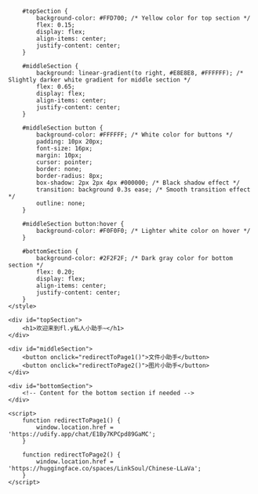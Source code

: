 <!DOCTYPE html>
<html lang="en">
<head>
    <meta charset="UTF-8">
    <meta name="viewport" content="width=device-width, initial-scale=1.0">

        #topSection {
            background-color: #FFD700; /* Yellow color for top section */
            flex: 0.15;
            display: flex;
            align-items: center;
            justify-content: center;
        }

        #middleSection {
            background: linear-gradient(to right, #E8E8E8, #FFFFFF); /* Slightly darker white gradient for middle section */
            flex: 0.65;
            display: flex;
            align-items: center;
            justify-content: center;
        }

        #middleSection button {
            background-color: #FFFFFF; /* White color for buttons */
            padding: 10px 20px;
            font-size: 16px;
            margin: 10px;
            cursor: pointer;
            border: none;
            border-radius: 8px;
            box-shadow: 2px 2px 4px #000000; /* Black shadow effect */
            transition: background 0.3s ease; /* Smooth transition effect */
            outline: none;
        }

        #middleSection button:hover {
            background-color: #F0F0F0; /* Lighter white color on hover */
        }

        #bottomSection {
            background-color: #2F2F2F; /* Dark gray color for bottom section */
            flex: 0.20;
            display: flex;
            align-items: center;
            justify-content: center;
        }
    </style>
</head>
<body>

    <div id="topSection">
        <h1>欢迎来到fl.y私人小助手~</h1>
    </div>

    <div id="middleSection">
        <button onclick="redirectToPage1()">文件小助手</button>
        <button onclick="redirectToPage2()">图片小助手</button>
    </div>

    <div id="bottomSection">
        <!-- Content for the bottom section if needed -->
    </div>

    <script>
        function redirectToPage1() {
            window.location.href = 'https://udify.app/chat/E1By7KPCpd89GaMC';
        }

        function redirectToPage2() {
            window.location.href = 'https://huggingface.co/spaces/LinkSoul/Chinese-LLaVa';
        }
    </script>

</body>
</html>
